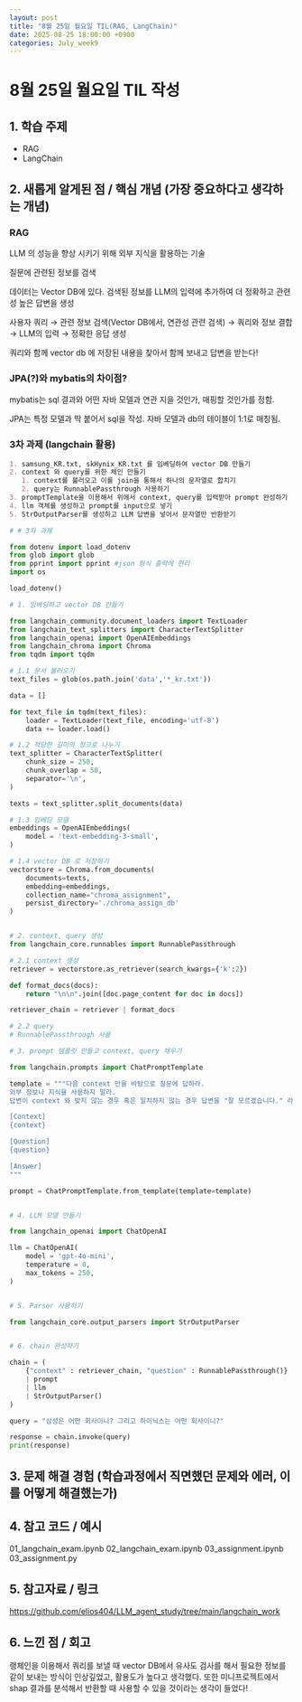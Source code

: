 ```yaml
---
layout: post
title: "8월 25일 월요일 TIL(RAG, LangChain)"
date: 2025-08-25 18:00:00 +0900
categories: July_week9
---
```


# 8월 25일 월요일 TIL 작성

## 1. 학습 주제
- RAG
- LangChain


## 2. 새롭게 알게된 점 / 핵심 개념 (가장 중요하다고 생각하는 개념)
### RAG

LLM 의 성능을 향상 시키기 위해 외부 지식을 활용하는 기술

질문에 관련된 정보를 검색

데이터는 Vector DB에 있다. 검색된 정보를 LLM의 입력에 추가하여 더 정확하고 관련성 높은 답변을 생성

사용자 쿼리 → 관련 정보 검색(Vector DB에서, 연관성 관련 검색) → 쿼리와 정보 결합 → LLM의 입력 → 정확한 응답 생성

쿼리와 함께 vector db 에 저장된 내용을 찾아서 함께 보내고 답변을 받는다!

### JPA(?)와 mybatis의 차이점?

mybatis는 sql 결과와 어떤 자바 모델과 연관 지을 것인가, 매핑할 것인가를 정함.

JPA는 특정 모델과 딱 붙어서 sql을 작성. 자바 모델과 db의 테이블이 1:1로 매칭됨.

### 3차 과제 (langchain 활용)

```markdown
1. samsung_KR.txt, skHynix_KR.txt 를 임베딩하여 vector DB 만들기
2. context 와 query를 위한 체인 만들기
   1. context를 불러오고 이를 join을 통해서 하나의 문자열로 합치기
   2. query는 RunnablePassthrough 사용하기
3. promptTemplate을 이용해서 위에서 context, query를 입력받아 prompt 완성하기
4. llm 객체를 생성하고 prompt를 input으로 넣기
5. StrOutputParser를 생성하고 LLM 답변을 넣어서 문자열만 반환받기
```

```python
# # 3차 과제

from dotenv import load_dotenv
from glob import glob
from pprint import pprint #json 형식 출력에 편리
import os

load_dotenv()

# 1. 임베딩하고 vector DB 만들기

from langchain_community.document_loaders import TextLoader
from langchain_text_splitters import CharacterTextSplitter
from langchain_openai import OpenAIEmbeddings
from langchain_chroma import Chroma
from tqdm import tqdm

# 1.1 문서 불러오기
text_files = glob(os.path.join('data','*_kr.txt'))

data = []

for text_file in tqdm(text_files):
    loader = TextLoader(text_file, encoding='utf-8')
    data += loader.load()

# 1.2 적당한 길이의 청크로 나누기
text_splitter = CharacterTextSplitter(
    chunk_size = 250,
    chunk_overlap = 50,
    separator='\n',
)

texts = text_splitter.split_documents(data)

# 1.3 임베딩 모델
embeddings = OpenAIEmbeddings(
    model = 'text-embedding-3-small',
)

# 1.4 vector DB 로 저장하기
vectorstore = Chroma.from_documents(
    documents=texts,
    embedding=embeddings,
    collection_name="chroma_assignment",
    persist_directory='./chroma_assign_db'
)


# 2. context, query 생성
from langchain_core.runnables import RunnablePassthrough

# 2.1 context 생성
retriever = vectorstore.as_retriever(search_kwargs={'k':2})

def format_docs(docs):
    return "\n\n".join([doc.page_content for doc in docs])

retriever_chain = retriever | format_docs

# 2.2 query
# RunnablePassthrough 사용

# 3. prompt 템플릿 만들고 context, query 채우기

from langchain.prompts import ChatPromptTemplate

template = """다음 context 만을 바탕으로 질문에 답하라.
외부 정보나 지식을 사용하지 말라.
답변이 context 와 맞지 않는 경우 혹은 일치하지 않는 경우 답변을 "잘 모르겠습니다." 라고 하라.

[Context]
{context}

[Question]
{question}

[Answer]
"""

prompt = ChatPromptTemplate.from_template(template=template)


# 4. LLM 모델 만들기

from langchain_openai import ChatOpenAI

llm = ChatOpenAI( 
    model = 'gpt-4o-mini',
    temperature = 0,
    max_tokens = 250,
)


# 5. Parser 사용하기

from langchain_core.output_parsers import StrOutputParser


# 6. chain 완성하기

chain = (
    {"context" : retriever_chain, "question" : RunnablePassthrough()}
    | prompt
    | llm
    | StrOutputParser()
)

query = "삼성은 어떤 회사이니? 그리고 하이닉스는 어떤 회사이니?"

response = chain.invoke(query)
print(response)

```

## 3. 문제 해결 경험 (학습과정에서 직면했던 문제와 에러, 이를 어떻게 해결했는가)


## 4. 참고 코드 / 예시
01_langchain_exam.ipynb
02_langchain_exam.ipynb
03_assignment.ipynb
03_assignment.py

## 5. 참고자료 / 링크
https://github.com/elios404/LLM_agent_study/tree/main/langchain_work


## 6. 느낀 점 / 회고 
랭체인을 이용해서 쿼리를 보낼 때 vector DB에서 유사도 검사를 해서 필요한 정보를 같이 보내는 방식이 인상깊었고, 활용도가 높다고 생각했다.
또한 미니프로젝트에서 shap 결과를 분석해서 반환할 때 사용할 수 있을 것이라는 생각이 들었다!